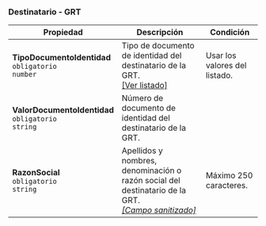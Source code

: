 ### Destinatario - GRT

| Propiedad                                                    | Descripción                                                                  | **Condición**                 |
| ------------------------------------------------------------ | ---------------------------------------------------------------------------- | ----------------------------- |
| **TipoDocumentoIdentidad**  <br>`obligatorio`  <br>`number`  | Tipo de documento de identidad del destinatario de la GRT.  <br>[[Ver listado]](../Listado/TipoDocumentoIdentidad.md) | Usar los valores del listado. |
| **ValorDocumentoIdentidad**  <br>`obligatorio`  <br>`string` | Número de documento de identidad del destinatario de la GRT.                 |                               |
| **RazonSocial**  <br>`obligatorio`  <br>`string`             | Apellidos y nombres, denominación o razón social del destinatario de la GRT.  <br>[_[Campo sanitizado]_](../Paginas/CampoSanitizado.md) | Máximo 250 caracteres.        |